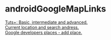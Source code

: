 # androidGoogleMapLinks

<a href="http://code.tutsplus.com/categories/google-maps">Tuts+: Basic, intermediate and advanced.</a><br />
<a href="https://www.youtube.com/watch?v=dr0zEmuDuIk&index=24&list=PLzV8uWUcseN8x0c3q2hRx9X4vbLYSlipb">Current location and search andress.</a><br />
<a href="https://developers.google.com/places/android-api/add-place#add-place"> Google developers places - add place. <br />
